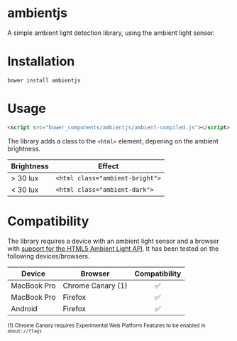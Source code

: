 # ambientjs
A simple ambient light detection library, using the ambient light sensor.

# Installation

```
bower install ambientjs
```

# Usage
```html
<script src="bower_components/ambientjs/ambient-compiled.js"></script>
```

The library adds a class to the ```<html>``` element, depening on the ambient brightness.

| Brightness | Effect |
| ---------- | ------ |
| > 30 lux | ```<html class="ambient-bright">``` |
| < 30 lux | ```<html class="ambient-dark">``` |

# Compatibility
The library requires a device with an ambient light sensor and a browser with [support for the HTML5 Ambient Light API](http://caniuse.com/#feat=ambient-light). It has been tested on the following devices/browsers.

| Device | Browser | Compatibility |
| ------ | ------- | :-----------: |
| MacBook Pro | Chrome Canary (1) | :white_check_mark: |
| MacBook Pro | Firefox | :white_check_mark: |
| Android | Firefox | :white_check_mark: |

<sup>(1) Chrome Canary requires Experimental Web Platform Features to be enabled in ```about://flags```</sup>


